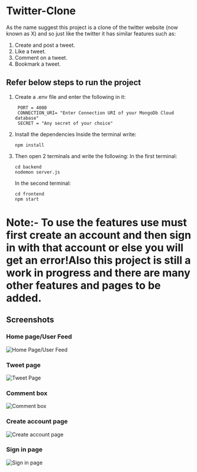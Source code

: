 # Twitter-Clone
As the name suggest this project is a clone of the twitter website (now known as X) and so just like the twitter it has similar features such as:
1. Create and post a tweet.
2. Like a tweet.
3. Comment on a tweet.
4. Bookmark a tweet.
## Refer below steps to run the project
1. Create a .env file and enter the following in it:
   ```
    PORT = 4000
    CONNECTION_URI= "Enter Connection URI of your MongoDb Cloud database"
    SECRET = "Any secret of your choice"
   ```
2. Install the dependencies
   Inside the terminal write:
   ```
   npm install
   ```
3. Then open 2 terminals and write the following:
   In the first terminal:
   ```
   cd backend
   nodemon server.js
   ```
   In the second terminal:
   ```
   cd frontend
   npm start
   ```
# Note:- To use the features use must first create an account and then sign in with that account or else you will get an error!Also this project is still a work in progress and there are many other features and pages to be added.
## Screenshots
### Home page/User Feed
![Home Page/User Feed](https://github.com/Yash851/Twitter-Clone/assets/64217975/0f2aaee9-1c11-4a23-98b6-939d5c8690d2)
### Tweet page
![Tweet Page](https://github.com/Yash851/Twitter-Clone/assets/64217975/20f88e38-357d-4bdd-bcb8-22854a53b367)
### Comment box
![Comment box](https://github.com/Yash851/Twitter-Clone/assets/64217975/60a84ef0-fc42-4cfa-971e-9add5c98eb6c)
### Create account page
![Create account page](https://github.com/Yash851/Twitter-Clone/assets/64217975/7e32a378-a916-46d3-a60f-d5ce60233d66)
### Sign in page
![Sign in page](https://github.com/Yash851/Twitter-Clone/assets/64217975/7130fb0a-7ff3-43f1-b0cc-8af9b05bc58c)



